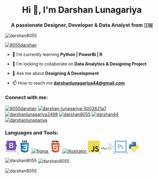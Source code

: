 <h1 align="center">Hi 👋, I'm Darshan Lunagariya</h1>
<h3 align="center">A passionate Designer, Developer & Data Analyst from 🇮🇳</h3>

<p align="left"> <img src="https://komarev.com/ghpvc/?username=darshan8055&label=Profile%20views&color=0e75b6&style=flat" alt="darshan8055" /> </p>

<p align="left"> <a href="https://twitter.com/8055darshan" target="blank"><img src="https://img.shields.io/twitter/follow/8055darshan?logo=twitter&style=for-the-badge" alt="8055darshan" /></a> </p>

- 🌱 I’m currently learning **Python | PowerBi | R**

- 👯 I’m looking to collaborate on **Data Analytics & Designing Project**

- 💬 Ask me about **Designing & Development**

- 📫 How to reach me **darshanlunagariya44@gmail.com**

<h3 align="left">Connect with me:</h3>
<p align="left">
<a href="https://twitter.com/8055darshan" target="blank"><img align="center" src="https://raw.githubusercontent.com/rahuldkjain/github-profile-readme-generator/master/src/images/icons/Social/twitter.svg" alt="8055darshan" height="30" width="40" /></a>
<a href="https://linkedin.com/in/darshan-lunagariya-9202621a7" target="blank"><img align="center" src="https://raw.githubusercontent.com/rahuldkjain/github-profile-readme-generator/master/src/images/icons/Social/linked-in-alt.svg" alt="darshan-lunagariya-9202621a7" height="30" width="40" /></a>
<a href="https://fb.com/darshanlunagariya2498" target="blank"><img align="center" src="https://raw.githubusercontent.com/rahuldkjain/github-profile-readme-generator/master/src/images/icons/Social/facebook.svg" alt="darshanlunagariya2498" height="30" width="40" /></a>
<a href="https://instagram.com/darshan8055" target="blank"><img align="center" src="https://raw.githubusercontent.com/rahuldkjain/github-profile-readme-generator/master/src/images/icons/Social/instagram.svg" alt="darshan8055" height="30" width="40" /></a>
<a href="https://dribbble.com/darshan44" target="blank"><img align="center" src="https://raw.githubusercontent.com/rahuldkjain/github-profile-readme-generator/master/src/images/icons/Social/dribbble.svg" alt="darshan44" height="30" width="40" /></a>
<a href="https://www.behance.net/darshanlunagariya" target="blank"><img align="center" src="https://raw.githubusercontent.com/rahuldkjain/github-profile-readme-generator/master/src/images/icons/Social/behance.svg" alt="darshanlunagariya" height="30" width="40" /></a>
</p>

<h3 align="left">Languages and Tools:</h3>
<p align="left"> <a href="https://getbootstrap.com" target="_blank" rel="noreferrer"> <img src="https://raw.githubusercontent.com/devicons/devicon/master/icons/bootstrap/bootstrap-plain-wordmark.svg" alt="bootstrap" width="40" height="40"/> </a> <a href="https://www.w3schools.com/css/" target="_blank" rel="noreferrer"> <img src="https://raw.githubusercontent.com/devicons/devicon/master/icons/css3/css3-original-wordmark.svg" alt="css3" width="40" height="40"/> </a> <a href="https://www.figma.com/" target="_blank" rel="noreferrer"> <img src="https://www.vectorlogo.zone/logos/figma/figma-icon.svg" alt="figma" width="40" height="40"/> </a> <a href="https://www.w3.org/html/" target="_blank" rel="noreferrer"> <img src="https://raw.githubusercontent.com/devicons/devicon/master/icons/html5/html5-original-wordmark.svg" alt="html5" width="40" height="40"/> </a> <a href="https://www.adobe.com/in/products/illustrator.html" target="_blank" rel="noreferrer"> <img src="https://www.vectorlogo.zone/logos/adobe_illustrator/adobe_illustrator-icon.svg" alt="illustrator" width="40" height="40"/> </a> <a href="https://developer.mozilla.org/en-US/docs/Web/JavaScript" target="_blank" rel="noreferrer"> <img src="https://raw.githubusercontent.com/devicons/devicon/master/icons/javascript/javascript-original.svg" alt="javascript" width="40" height="40"/> </a> <a href="https://www.mysql.com/" target="_blank" rel="noreferrer"> <img src="https://raw.githubusercontent.com/devicons/devicon/master/icons/mysql/mysql-original-wordmark.svg" alt="mysql" width="40" height="40"/> </a> <a href="https://www.photoshop.com/en" target="_blank" rel="noreferrer"> <img src="https://raw.githubusercontent.com/devicons/devicon/master/icons/photoshop/photoshop-line.svg" alt="photoshop" width="40" height="40"/> </a> <a href="https://www.python.org" target="_blank" rel="noreferrer"> <img src="https://raw.githubusercontent.com/devicons/devicon/master/icons/python/python-original.svg" alt="python" width="40" height="40"/> </a> </p>

<p><img align="left" src="https://github-readme-stats.vercel.app/api/top-langs?username=darshan8055&show_icons=true&locale=en&layout=compact" alt="darshan8055" /></p>

<p>&nbsp;<img align="center" src="https://github-readme-stats.vercel.app/api?username=darshan8055&show_icons=true&locale=en" alt="darshan8055" /></p>

<p><img align="center" src="https://github-readme-streak-stats.herokuapp.com/?user=darshan8055&" alt="darshan8055" /></p>
